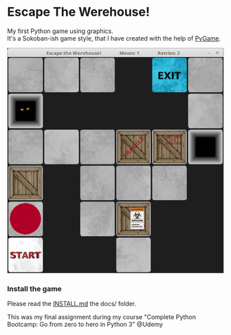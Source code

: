 # Escape The Werehouse!
My first Python game using graphics.<br>
It's a Sokoban-ish game style, that I have created with the help of [PyGame](https://www.pygame.org).

![Image description](https://github.com/CrowStudio/Escape-The-Werehouse-/blob/master/graphics/Escape_the_Werehouse!.png)

### Install the game
Please read the [INSTALL.md](https://github.com/CrowStudio/Escape-The-Werehouse-/blob/master/docs/INSTALL.md) the docs/ folder.

This was my final assignment during my course "Complete Python Bootcamp: Go from zero to hero in Python 3" @Udemy
